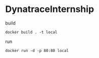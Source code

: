 # DynatraceInternship

build

```
docker build . -t local
```

run

```
docker run -d -p 80:80 local 
```
